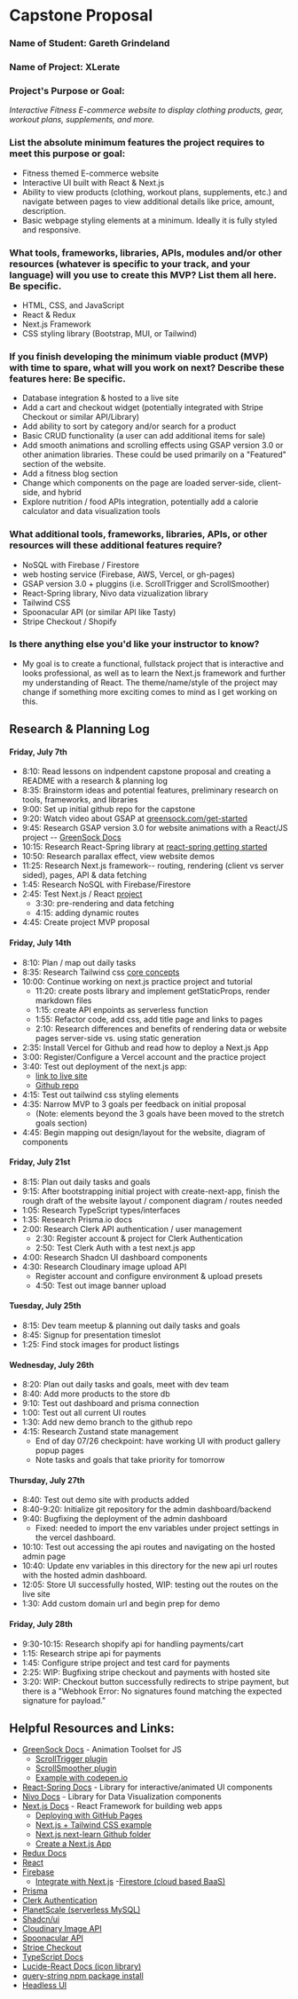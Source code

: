 # Capstone Proposal

### Name of Student: Gareth Grindeland

### Name of Project: XLerate

### Project's Purpose or Goal: 

_Interactive Fitness E-commerce website to display clothing products, gear, workout plans, supplements, and more._

### List the absolute minimum features the project requires to meet this purpose or goal:
* Fitness themed E-commerce website
* Interactive UI built with React & Next.js
* Ability to view products (clothing, workout plans, supplements, etc.) and navigate between pages to view additional details like price, amount, description.
* Basic webpage styling elements at a minimum. Ideally it is fully styled and responsive.

### What tools, frameworks, libraries, APIs, modules and/or other resources (whatever is specific to your track, and your language) will you use to create this MVP? List them all here. Be specific.
* HTML, CSS, and JavaScript
* React & Redux
* Next.js Framework
* CSS styling library (Bootstrap, MUI, or Tailwind)

### If you finish developing the minimum viable product (MVP) with time to spare, what will you work on next? Describe these features here: Be specific.
* Database integration & hosted to a live site
* Add a cart and checkout widget (potentially integrated with Stripe Checkout or similar API/Library)
* Add ability to sort by category and/or search for a product
* Basic CRUD functionality (a user can add additional items for sale)
* Add smooth animations and scrolling effects using GSAP version 3.0 or other animation libraries. These could be used primarily on a "Featured" section of the website.
* Add a fitness blog section 
* Change which components on the page are loaded server-side, client-side, and hybrid
* Explore nutrition / food APIs integration, potentially add a calorie calculator and data visualization tools


### What additional tools, frameworks, libraries, APIs, or other resources will these additional features require?
* NoSQL with Firebase / Firestore
* web hosting service (Firebase, AWS, Vercel, or gh-pages)
* GSAP version 3.0 + pluggins (i.e. ScrollTrigger and ScrollSmoother)
* React-Spring library, Nivo data vizualization library
* Tailwind CSS
* Spoonacular API (or similar API like Tasty)
* Stripe Checkout / Shopify


### Is there anything else you'd like your instructor to know?
* My goal is to create a functional, fullstack project that is interactive and looks professional, as well as to learn the Next.js framework and further my understanding of React. The theme/name/style of the project may change if something more exciting comes to mind as I get working on this. 

## Research & Planning Log

#### Friday, July 7th
* 8:10: Read lessons on indpendent capstone proposal and creating a README with a research & planning log
* 8:35: Brainstorm ideas and potential features, preliminary research on tools, frameworks, and libraries
* 9:00: Set up initial github repo for the capstone
* 9:20: Watch video about GSAP at [greensock.com/get-started](https://greensock.com/get-started/)
* 9:45: Research GSAP version 3.0 for website animations with a React/JS project -- [GreenSock Docs](https://greensock.com/docs/)
* 10:15: Research React-Spring library at [react-spring getting started](https://www.react-spring.dev/docs/getting-started)
* 10:50: Research parallax effect, view website demos
* 11:25: Research Next.js framework-- routing, rendering (client vs server sided), pages, API & data fetching
* 1:45: Research NoSQL with Firebase/Firestore
* 2:45: Test Next.js / React [project](https://github.com/gareth-24/nextjs-blog)
  - 3:30: pre-rendering and data fetching
  - 4:15: adding dynamic routes
* 4:45: Create project MVP proposal

#### Friday, July 14th
* 8:10: Plan / map out daily tasks
* 8:35: Research Tailwind css [core concepts](https://tailwindcss.com/docs/utility-first)
* 10:00: Continue working on next.js practice project and tutorial
  - 11:20: create posts library and implement getStaticProps, render markdown files
  - 1:15: create API enpoints as serverless function
  - 1:55: Refactor code, add css, add title page and links to pages
  - 2:10: Research differences and benefits of rendering data or website pages server-side vs. using static generation
* 2:35: Install Vercel for Github and read how to deploy a Next.js App
* 3:00: Register/Configure a Vercel account and the practice project
* 3:40: Test out deployment of the next.js app:
  - [link to live site](https://nextjs-blog-eta-snowy-14.vercel.app/)
  - [Github repo](https://github.com/gareth-24/nextjs-blog)
* 4:15: Test out tailwind css styling elements
* 4:35: Narrow MVP to 3 goals per feedback on initial proposal
  - (Note: elements beyond the 3 goals have been moved to the stretch goals section)
* 4:45: Begin mapping out design/layout for the website, diagram of components

#### Friday, July 21st
* 8:15: Plan out daily tasks and goals
* 9:15: After bootstrapping initial project with create-next-app, finish the rough draft of the website layout / component diagram / routes needed
* 1:05: Research TypeScript types/interfaces
* 1:35: Research Prisma.io docs
* 2:00: Research Clerk API authentication / user management
  - 2:30: Register account & project for Clerk Authentication
  - 2:50: Test Clerk Auth with a test next.js app
* 4:00: Research Shadcn UI dashboard components
* 4:30: Research Cloudinary image upload API
  - Register account and configure environment & upload presets
  - 4:50: Test out image banner upload 

#### Tuesday, July 25th
* 8:15: Dev team meetup & planning out daily tasks and goals
* 8:45: Signup for presentation timeslot
* 1:25: Find stock images for product listings

#### Wednesday, July 26th
* 8:20: Plan out daily tasks and goals, meet with dev team
* 8:40: Add more products to the store db
* 9:10: Test out dashboard and prisma connection
* 1:00: Test out all current UI routes
* 1:30: Add new demo branch to the github repo
* 4:15: Research Zustand state management
  - End of day 07/26 checkpoint: have working UI with product gallery popup pages
  - Note tasks and goals that take priority for tomorrow

#### Thursday, July 27th
* 8:40: Test out demo site with products added 
* 8:40-9:20: Initialize git repository for the admin dashboard/backend
* 9:40: Bugfixing the deployment of the admin dashboard
  - Fixed: needed to import the env variables under project settings in the vercel dashboard.
* 10:10: Test out accessing the api routes and navigating on the hosted admin page
* 10:40: Update env variables in this directory for the new api url routes with the hosted admin dashboard.
* 12:05: Store UI successfully hosted, WIP: testing out the routes on the live site
* 1:30: Add custom domain url and begin prep for demo

#### Friday, July 28th
* 9:30-10:15: Research shopify api for handling payments/cart
* 1:15: Research stripe api for payments
* 1:45: Configure stripe project and test card for payments
* 2:25: WIP: Bugfixing stripe checkout and payments with hosted site
* 3:20: WIP: Checkout button successfully redirects to stripe payment, but there is a "Webhook Error: No signatures found matching the expected signature for payload."

## Helpful Resources and Links:

* [GreenSock Docs](https://greensock.com/docs/) - Animation Toolset for JS
  - [ScrollTrigger plugin](https://greensock.com/docs/v3/Plugins/ScrollTrigger)
  - [ScrollSmoother plugin](https://greensock.com/docs/v3/Plugins/ScrollSmoother)
  - [Example with codepen.io](https://codepen.io/isladjan/pen/abdyPBw)
* [React-Spring Docs](https://www.react-spring.dev/docs) - Library for interactive/animated UI components
* [Nivo Docs](https://nivo.rocks/) - Library for Data Visualization components
* [Next.js Docs](https://nextjs.org/docs) - React Framework for building web apps
  - [Deploying with GitHub Pages](https://github.com/vercel/next.js/tree/canary/examples/github-pages)
  - [Next.js + Tailwind CSS example](https://github.com/vercel/next.js/tree/canary/examples/with-tailwindcss)
  - [Next.js next-learn Github folder](https://github.com/vercel/next-learn/tree/master/basics)
  - [Create a Next.js App](https://nextjs.org/learn/basics/create-nextjs-app)
* [Redux Docs](https://redux.js.org/introduction/getting-started)
* [React](https://react.dev/reference/react)
* [Firebase](https://firebase.google.com/)
  - [Integrate with Next.js](https://firebase.google.com/docs/hosting/frameworks/nextjs)
  -[Firestore (cloud based BaaS)](https://firebase.google.com/products/firestore)
* [Prisma](https://www.prisma.io/docs)
* [Clerk Authentication](https://clerk.com/)
* [PlanetScale (serverless MySQL)](sk_test_Sthrk6DpKEjTT57ZPIbHL8wujReRMenL0hsjciZ4Nt)
* [Shadcn/ui](https://ui.shadcn.com/)
* [Cloudinary Image API](https://cloudinary.com/documentation/cloudinary_references)
* [Spoonacular API](https://spoonacular.com/food-api)
* [Stripe Checkout](https://stripe.com/docs/payments/checkout)
* [TypeScript Docs](https://www.typescriptlang.org/docs/)
* [Lucide-React Docs (icon library)](https://lucide.dev/guide/)
* [query-string npm package install](https://www.npmjs.com/package/query-string)
* [Headless UI](https://headlessui.com/)